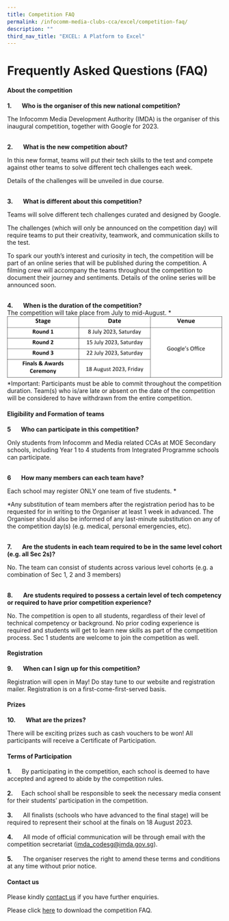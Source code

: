 ```yaml
---
title: Competition FAQ
permalink: /infocomm-media-clubs-cca/excel/competition-faq/
description: ""
third_nav_title: "EXCEL: A Platform to Excel"
---
```

# Frequently Asked Questions (FAQ)

#### About the competition

**1.**&nbsp;&nbsp;&nbsp;&nbsp;&nbsp; **Who is the organiser of this new national competition?**

The Infocomm Media Development Authority (IMDA) is the organiser of this inaugural competition, together with Google for 2023.



<br>**2.**&nbsp;&nbsp;&nbsp;&nbsp;&nbsp; **What is the new competition about?**

In this new format, teams will put their tech skills to the test and compete against other teams to solve different tech challenges each week.

Details of the challenges will be unveiled in due course.

<br>**3.**&nbsp;&nbsp;&nbsp;&nbsp;&nbsp; **What is different about this competition?**

Teams will solve different tech challenges curated and designed by Google.

The challenges (which will only be announced on the competition day) will require teams to put their creativity, teamwork, and communication skills to the test.

To spark our youth’s interest and curiosity in tech, the competition will be part of an online series that will be published during the competition. A filming crew will accompany the teams throughout the competition to document their journey and sentiments. Details of the online series will be announced soon.

<br> **4.**&nbsp;&nbsp;&nbsp;&nbsp;&nbsp; **When is the duration of the competition?**  
The competition will take place from July to mid-August. \*
![](/images/Icmclub/competition%20duration%20final.png)
*Important: Participants must be able to commit throughout the competition duration. Team(s) who is/are late or absent on the date of the competition will be considered to have withdrawn from the entire competition.





#### Eligibility and Formation of teams

**5**&nbsp;&nbsp;&nbsp;&nbsp;&nbsp; **Who can participate in this competition?**

Only students from Infocomm and Media related CCAs at MOE Secondary schools, including Year 1 to 4 students from Integrated Programme schools can participate.



<br> **6**&nbsp;&nbsp;&nbsp;&nbsp;&nbsp; **How many members can each team have?**

Each school may register ONLY one team of five students. *

*Any substitution of team members after the registration period has to be requested for in writing to the Organiser at least 1 week in advanced. The Organiser should also be informed of any last-minute substitution on any of the competition day(s) (e.g.  medical, personal emergencies, etc).



<br> **7.**&nbsp;&nbsp;&nbsp;&nbsp;&nbsp; **Are the students in each team required to be in the same level cohort (e.g. all Sec 2s)?**

No. The team can consist of students across various level cohorts (e.g. a combination of Sec 1, 2 and 3 members)


<br>**8.**&nbsp;&nbsp;&nbsp;&nbsp;&nbsp; **Are students required to possess a certain level of tech competency or required to have prior competition experience?**

No. The competition is open to all students, regardless of their level of technical competency or background. No prior coding experience is required and students will get to learn new skills as part of the competition process. Sec 1 students are welcome to join the competition as well.


#### Registration

**9.**&nbsp;&nbsp;&nbsp;&nbsp;&nbsp; **When can I sign up for this competition?**

Registration will open in May! Do stay tune to our website and registration mailer. Registration is on a first-come-first-served basis.

#### Prizes
**10.**&nbsp;&nbsp;&nbsp;&nbsp;&nbsp; **What are the prizes?**

There will be exciting prizes such as cash vouchers to be won! All participants will receive a Certificate of Participation.


#### Terms of Participation

**1.**&nbsp;&nbsp;&nbsp;&nbsp;&nbsp; By participating in the competition, each school is deemed to have accepted and agreed to abide by the competition rules.<br>
<br>**2.**&nbsp;&nbsp;&nbsp;&nbsp;&nbsp;Each school shall be responsible to seek the necessary media consent for their students’ participation in the competition.<br>
<br>**3.**&nbsp;&nbsp;&nbsp;&nbsp;&nbsp; All finalists (schools who have advanced to the final stage) will be required to represent their school at the finals on 18 August 2023. <br>
<br>**4.**&nbsp;&nbsp;&nbsp;&nbsp;&nbsp; All mode of official communication will be through email with the competition secretariat (imda_codesg@imda.gov.sg).<br>
<br>**5.**&nbsp;&nbsp;&nbsp;&nbsp;&nbsp; The organiser reserves the right to amend these terms and conditions at any time without prior notice.

#### Contact us
Please kindly [contact us](mailto:imda_codesg@imda.gov.sg) if you have further enquiries.


Please click [here](https://go.gov.sg/excel-competition-faq) to download the competition FAQ.